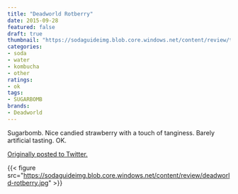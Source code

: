 ```yaml
---
title: "Deadworld Rotberry"
date: 2015-09-28
featured: false
draft: true
thumbnail: "https://sodaguideimg.blob.core.windows.net/content/review/thumbs/deadworld-rotberry.jpg"
categories:
- soda
- water
- kombucha
- other
ratings:
- ok
tags:
- SUGARBOMB
brands:
- Deadworld
---
```


Sugarbomb. Nice candied strawberry with a touch of tanginess. Barely artificial tasting. OK. 

[Originally posted to Twitter.](https://twitter.com/Cavorter/status/648543456684445696)

{{< figure src="https://sodaguideimg.blob.core.windows.net/content/review/deadworld-rotberry.jpg" >}}

